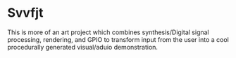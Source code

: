 # Svvfjt

This is more of an art project which combines synthesis/Digital signal processing, rendering, and GPIO to transform input from the user into a cool procedurally generated visual/aduio demonstration.